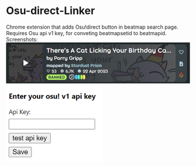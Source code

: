 # Osu-direct-Linker
Chrome extension that adds Osu!direct button in beatmap search page.  
Requires Osu api v1 key, for conveting beatmapsetid to beatmapid.  
Screenshots:  
![alt text](https://raw.githubusercontent.com/ZyMa-1/Osu-direct-Linker/main/readme_screenshots/screenshot1.png)  
![alt text](https://raw.githubusercontent.com/ZyMa-1/Osu-direct-Linker/main/readme_screenshots/screenshot2.png)  
